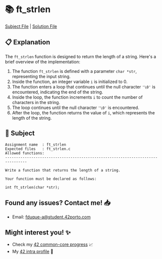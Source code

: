 # :books: ft_strlen

[Subject File](./subject.en.txt) | [Solution File](./ft_strlen.c)

## :clipboard: Explanation

The `ft_strlen` function is designed to return the length of a string. Here's a brief overview of the implementation:

1. The function `ft_strlen` is defined with a parameter `char *str`, representing the input string.
2. Inside the function, an integer variable `i` is initialized to 0.
3. The function enters a loop that continues until the null character `'\0'` is encountered, indicating the end of the string.
4. Inside the loop, the function increments `i` to count the number of characters in the string.
5. The loop continues until the null character `'\0'` is encountered.
6. After the loop, the function returns the value of `i`, which represents the length of the string.

## :pencil: Subject

```
Assignment name  : ft_strlen
Expected files   : ft_strlen.c
Allowed functions:
--------------------------------------------------------------------------------

Write a function that returns the length of a string.

Your function must be declared as follows:

int	ft_strlen(char *str);

```

## Found any issues? Contact me! 📥

- Email: fduque-a@student.42porto.com

## Might interest you! :sparkles:

- Check my [42 common-core progress](https://github.com/fduquea/42cursus) :chart_with_upwards_trend:
- My [42 intra profile](https://profile.intra.42.fr/users/fduque-a) :bust_in_silhouette: